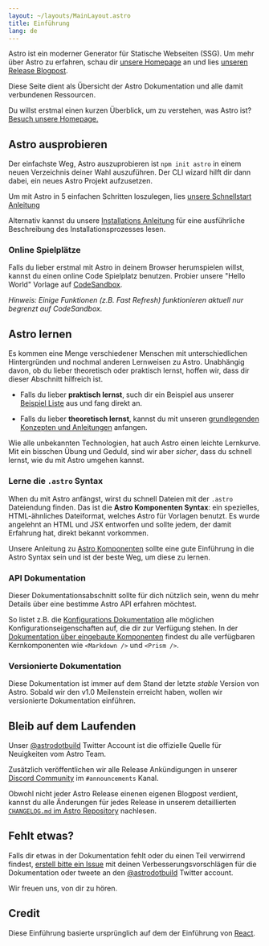 ```yaml
---
layout: ~/layouts/MainLayout.astro
title: Einführung
lang: de
---
```


Astro ist ein moderner Generator für Statische Webseiten (SSG). Um mehr über Astro zu erfahren, schau dir [unsere Homepage](https://astro.build/) an und lies [unseren Release Blogpost](https://astro.build/blog/introducing-astro).

Diese Seite dient als Übersicht der Astro Dokumentation und alle damit verbundenen Ressourcen.

Du willst erstmal einen kurzen Überblick, um zu verstehen, was Astro ist? [Besuch unsere Homepage.](https://astro.build)

## Astro ausprobieren

Der einfachste Weg, Astro auszuprobieren ist `npm init astro` in einem neuen Verzeichnis deiner Wahl auszuführen. Der CLI wizard hilft dir dann dabei, ein neues Astro Projekt aufzusetzen.

Um mit Astro in 5 einfachen Schritten loszulegen, lies [unsere Schnellstart Anleitung](/quick-start)

Alternativ kannst du unsere [Installations Anleitung](/installation) für eine ausführliche Beschreibung des Installationsprozesses lesen.

### Online Spielplätze

Falls du lieber erstmal mit Astro in deinem Browser herumspielen willst, kannst du einen online Code Spielplatz benutzen. Probier unsere "Hello World" Vorlage auf [CodeSandbox](https://codesandbox.io/s/astro-template-hugb3).

_Hinweis: Einige Funktionen (z.B. Fast Refresh) funktionieren aktuell nur begrenzt auf CodeSandbox._

## Astro lernen

Es kommen eine Menge verschiedener Menschen mit unterschiedlichen Hintergründen und nochmal anderen Lernweisen zu Astro. Unabhängig davon, ob du lieber theoretisch oder praktisch lernst, hoffen wir, dass dir dieser Abschnitt hilfreich ist.

- Falls du lieber **praktisch lernst**, such dir ein Beispiel aus unserer [Beispiel Liste](https://github.com/snowpackjs/astro/tree/main/examples) aus und fang direkt an.

- Falls du lieber **theoretisch lernst**, kannst du mit unseren [grundlegenden Konzepten und Anleitungen](/core-concepts/project-structure) anfangen.

Wie alle unbekannten Technologien, hat auch Astro einen leichte Lernkurve. Mit ein bisschen Übung und Geduld, sind wir aber _sicher_, dass du schnell lernst, wie du mit Astro umgehen kannst.

### Lerne die `.astro` Syntax

When du mit Astro anfängst, wirst du schnell Dateien mit der `.astro` Dateiendung finden. Das ist die **Astro Komponenten Syntax**: ein spezielles, HTML-ähnliches Dateiformat, welches Astro für Vorlagen benutzt. Es wurde angelehnt an HTML und JSX entworfen und sollte jedem, der damit Erfahrung hat, direkt bekannt vorkommen.

Unsere Anleitung zu [Astro Komponenten](/core-concepts/astro-components) sollte eine gute Einführung in die Astro Syntax sein und ist der beste Weg, um diese zu lernen.

### API Dokumentation

Dieser Dokumentationsabschnitt sollte für dich nützlich sein, wenn du mehr Details über eine bestimme Astro API erfahren möchtest.

So listet z.B. die [Konfigurations Dokumentation](/reference/configuration-reference) alle möglichen Konfigurationseigenschaften auf, die dir zur Verfügung stehen. In der [Dokumentation über eingebaute Komponenten](/reference/builtin-components) findest du alle verfügbaren Kernkomponenten wie `<Markdown />` und `<Prism />`.

### Versionierte Dokumentation

Diese Dokumentation ist immer auf dem Stand der letzte _stable_ Version von Astro. Sobald wir den v1.0 Meilenstein erreicht haben, wollen wir versionierte Dokumentation einführen.

## Bleib auf dem Laufenden

Unser [@astrodotbuild](https://twitter.com/astrodotbuild) Twitter Account ist die offizielle Quelle für Neuigkeiten vom Astro Team.

Zusätzlich veröffentlichen wir alle Release Ankündigungen in unserer [Discord Community](https://astro.build/chat) im `#announcements` Kanal.

Obwohl nicht jeder Astro Release einenen eigenen Blogpost verdient, kannst du alle Änderungen für jedes Release in unserem detaillierten [`CHANGELOG.md` im Astro Repository](https://github.com/snowpackjs/astro/blob/main/packages/astro/CHANGELOG.md) nachlesen.

## Fehlt etwas?

Falls dir etwas in der Dokumentation fehlt oder du einen Teil verwirrend findest, [erstell bitte ein Issue](https://github.com/snowpackjs/astro/issues/new/choose) mit deinen Verbesserungsvorschlägen für die Dokumentation oder tweete an den [@astrodotbuild](https://twitter.com/astrodotbuild) Twitter account.

Wir freuen uns, von dir zu hören.

## Credit

Diese Einführung basierte ursprünglich auf dem der Einführung von [React](https://reactjs.org/).
